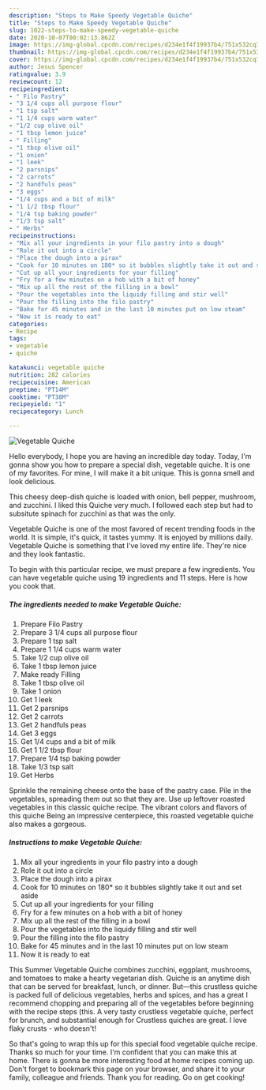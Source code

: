 ```yaml
---
description: "Steps to Make Speedy Vegetable Quiche"
title: "Steps to Make Speedy Vegetable Quiche"
slug: 1022-steps-to-make-speedy-vegetable-quiche
date: 2020-10-07T00:02:13.862Z
image: https://img-global.cpcdn.com/recipes/d234e1f4f19937b4/751x532cq70/vegetable-quiche-recipe-main-photo.jpg
thumbnail: https://img-global.cpcdn.com/recipes/d234e1f4f19937b4/751x532cq70/vegetable-quiche-recipe-main-photo.jpg
cover: https://img-global.cpcdn.com/recipes/d234e1f4f19937b4/751x532cq70/vegetable-quiche-recipe-main-photo.jpg
author: Jesus Spencer
ratingvalue: 3.9
reviewcount: 12
recipeingredient:
- " Filo Pastry"
- "3 1/4 cups all purpose flour"
- "1 tsp salt"
- "1 1/4 cups warm water"
- "1/2 cup olive oil"
- "1 tbsp lemon juice"
- " Filling"
- "1 tbsp olive oil"
- "1 onion"
- "1 leek"
- "2 parsnips"
- "2 carrots"
- "2 handfuls peas"
- "3 eggs"
- "1/4 cups and a bit of milk"
- "1 1/2 tbsp flour"
- "1/4 tsp baking powder"
- "1/3 tsp salt"
- " Herbs"
recipeinstructions:
- "Mix all your ingredients in your filo pastry into a dough"
- "Role it out into a circle"
- "Place the dough into a pirax"
- "Cook for 10 minutes on 180* so it bubbles slightly take it out and set aside"
- "Cut up all your ingredients for your filling"
- "Fry for a few minutes on a hob with a bit of honey"
- "Mix up all the rest of the filling in a bowl"
- "Pour the vegetables into the liquidy filling and stir well"
- "Pour the filling into the filo pastry"
- "Bake for 45 minutes and in the last 10 minutes put on low steam"
- "Now it is ready to eat"
categories:
- Recipe
tags:
- vegetable
- quiche

katakunci: vegetable quiche 
nutrition: 282 calories
recipecuisine: American
preptime: "PT14M"
cooktime: "PT38M"
recipeyield: "1"
recipecategory: Lunch

---
```



![Vegetable Quiche](https://img-global.cpcdn.com/recipes/d234e1f4f19937b4/751x532cq70/vegetable-quiche-recipe-main-photo.jpg)

Hello everybody, I hope you are having an incredible day today. Today, I'm gonna show you how to prepare a special dish, vegetable quiche. It is one of my favorites. For mine, I will make it a bit unique. This is gonna smell and look delicious.

This cheesy deep-dish quiche is loaded with onion, bell pepper, mushroom, and zucchini. I liked this Quiche very much. I followed each step but had to subsitute spinach for zucchini as that was the only.

Vegetable Quiche is one of the most favored of recent trending foods in the world. It is simple, it's quick, it tastes yummy. It is enjoyed by millions daily. Vegetable Quiche is something that I've loved my entire life. They're nice and they look fantastic.


To begin with this particular recipe, we must prepare a few ingredients. You can have vegetable quiche using 19 ingredients and 11 steps. Here is how you cook that.

<!--inarticleads1-->

##### The ingredients needed to make Vegetable Quiche:

1. Prepare  Filo Pastry
1. Prepare 3 1/4 cups all purpose flour
1. Prepare 1 tsp salt
1. Prepare 1 1/4 cups warm water
1. Take 1/2 cup olive oil
1. Take 1 tbsp lemon juice
1. Make ready  Filling
1. Take 1 tbsp olive oil
1. Take 1 onion
1. Get 1 leek
1. Get 2 parsnips
1. Get 2 carrots
1. Get 2 handfuls peas
1. Get 3 eggs
1. Get 1/4 cups and a bit of milk
1. Get 1 1/2 tbsp flour
1. Prepare 1/4 tsp baking powder
1. Take 1/3 tsp salt
1. Get  Herbs


Sprinkle the remaining cheese onto the base of the pastry case. Pile in the vegetables, spreading them out so that they are. Use up leftover roasted vegetables in this classic quiche recipe. The vibrant colors and flavors of this quiche Being an impressive centerpiece, this roasted vegetable quiche also makes a gorgeous. 

<!--inarticleads2-->

##### Instructions to make Vegetable Quiche:

1. Mix all your ingredients in your filo pastry into a dough
1. Role it out into a circle
1. Place the dough into a pirax
1. Cook for 10 minutes on 180* so it bubbles slightly take it out and set aside
1. Cut up all your ingredients for your filling
1. Fry for a few minutes on a hob with a bit of honey
1. Mix up all the rest of the filling in a bowl
1. Pour the vegetables into the liquidy filling and stir well
1. Pour the filling into the filo pastry
1. Bake for 45 minutes and in the last 10 minutes put on low steam
1. Now it is ready to eat


This Summer Vegetable Quiche combines zucchini, eggplant, mushrooms, and tomatoes to make a hearty vegetarian dish. Quiche is an anytime dish that can be served for breakfast, lunch, or dinner. But—this crustless quiche is packed full of delicious vegetables, herbs and spices, and has a great I recommend chopping and preparing all of the vegetables before beginning with the recipe steps (this. A very tasty crustless vegetable quiche, perfect for brunch, and substantial enough for Crustless quiches are great. I love flaky crusts - who doesn&#39;t! 

So that's going to wrap this up for this special food vegetable quiche recipe. Thanks so much for your time. I'm confident that you can make this at home. There is gonna be more interesting food at home recipes coming up. Don't forget to bookmark this page on your browser, and share it to your family, colleague and friends. Thank you for reading. Go on get cooking!
